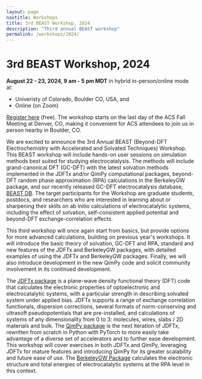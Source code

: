 ```yaml
---
layout: page
navtitle: Workshops
title: 3rd BEAST Workshop, 2024
description: "Third annual BEAST workshop"
permalink: /workshops/2024/
---
```


# 3rd BEAST Workshop, 2024

<b>August 22 - 23, 2024, 9 am - 5 pm MDT</b> in hybrid in-person/online mode at:

+ Univeristy of Colorado, Boulder CO, USA, and
+ Online (on Zoom)

[Register here](https://forms.gle/ydLz6Fu7Qpfb7ysW9) (free).
The workshop starts on the last day of the ACS Fall Meeting at Denver, CO, making it convenient for ACS attendees to join us in person nearby in Boulder, CO.

We are excited to announce the 3rd Annual BEAST (Beyond-DFT Electrochemistry with Accelerated and Solvated Techniques) Workshop.
This BEAST workshop will include hands-on user sessions on simulation methods best suited for studying electrocatalysis.
The methods will include grand-canonical DFT (GC-DFT) with the latest solvation methods implemented in the JDFTx and/or QimPy computational packages, beyond-DFT random phase approximation (RPA) calculations in the BerkeleyGW package, and our recently released GC-DFT electrocatalysis database, [BEAST DB](https://beastdb.nrel.gov).
The target participants for the Workshop are graduate students, postdocs, and researchers who are interested in learning about or sharpening their skills on ab initio calculations of electrocatalytic systems, including the effect of solvation, self-consistent applied potential and beyond-DFT exchange-correlation effects.

This third workshop will once again start from basics, but provide options for more advanced calculations, building on previous year's workshops. 
It will introduce the basic theory of solvation, GC-DFT and RPA, standard and new features of the JDFTx and BerkeleyGW packages, with detailed examples of using the JDFTx and BerkeleyGW packages.
Finally, we will also introduce development in the new QimPy code and solicit community involvement in its continued development.

The [JDFTx package](https://jdftx.org) is a plane-wave density functional theory (DFT) code that calculates the electronic properties of optoelectronic and electrocatalytic systems, with a particular strength in describing solvated system under applied bias. JDFTx supports a range of exchange correlation functionals, dispersion corrections, several formats of norm-conserving and ultrasoft pseudopotentials that are pre-installed, and calculations of systems of any dimensionality from 0 to 3: molecules, wires, slabs / 2D materials and bulk.
The [QimPy package](https://qimpy.org) is the next iteration of JDFTx, rewritten from scratch in Python with PyTorch to more easily take advantage of a diverse set of accelerators and to further ease development. 
This workshop will cover exercises in both JDFTx and QimPy, leveraging JDFTx for mature features and introducing QimPy for its greater scalability and future ease of use.
The [BerkeleyGW Package](https://berkeleygw.org) calculates the electronic structure and total energies of electrocatalytic systems at the RPA level in this context.
